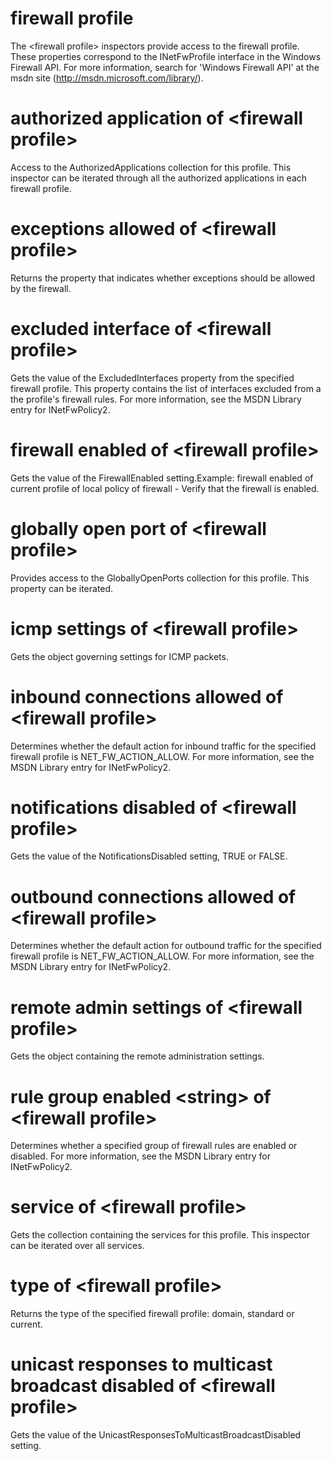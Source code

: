 # firewall profile

The &lt;firewall profile&gt; inspectors provide access to the firewall profile. These properties correspond to the INetFwProfile interface in the Windows Firewall API. For more information, search for &#39;Windows Firewall API&#39; at the msdn site (http://msdn.microsoft.com/library/).

# authorized application of &lt;firewall profile&gt;

Access to the AuthorizedApplications collection for this profile. This inspector can be iterated through all the authorized applications in each firewall profile.

# exceptions allowed of &lt;firewall profile&gt;

Returns the property that indicates whether exceptions should be allowed by the firewall.

# excluded interface of &lt;firewall profile&gt;

Gets the value of the ExcludedInterfaces property from the specified firewall profile. This property contains the list of interfaces excluded from a the profile&#39;s firewall rules. For more information, see the MSDN Library entry for INetFwPolicy2.

# firewall enabled of &lt;firewall profile&gt;

Gets the value of the FirewallEnabled setting.Example: firewall enabled of current profile of local policy of firewall - Verify that the firewall is enabled.

# globally open port of &lt;firewall profile&gt;

Provides access to the GloballyOpenPorts collection for this profile. This property can be iterated.

# icmp settings of &lt;firewall profile&gt;

Gets the object governing settings for ICMP packets.

# inbound connections allowed of &lt;firewall profile&gt;

Determines whether the default action for inbound traffic for the specified firewall profile is NET_FW_ACTION_ALLOW. For more information, see the MSDN Library entry for INetFwPolicy2.

# notifications disabled of &lt;firewall profile&gt;

Gets the value of the NotificationsDisabled setting, TRUE or FALSE.

# outbound connections allowed of &lt;firewall profile&gt;

Determines whether the default action for outbound traffic for the specified firewall profile is NET_FW_ACTION_ALLOW. For more information, see the MSDN Library entry for INetFwPolicy2.

# remote admin settings of &lt;firewall profile&gt;

Gets the object containing the remote administration settings.

# rule group enabled &lt;string&gt; of &lt;firewall profile&gt;

Determines whether a specified group of firewall rules are enabled or disabled. For more information, see the MSDN Library entry for INetFwPolicy2.

# service of &lt;firewall profile&gt;

Gets the collection containing the services for this profile. This inspector can be iterated over all services.

# type of &lt;firewall profile&gt;

Returns the type of the specified firewall profile: domain, standard or current.

# unicast responses to multicast broadcast disabled of &lt;firewall profile&gt;

Gets the value of the UnicastResponsesToMulticastBroadcastDisabled setting.
